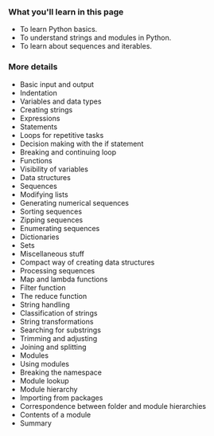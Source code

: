 
### What you'll learn in this page
- To learn Python basics.
- To understand strings and modules in Python.
- To learn about sequences and iterables.

### More details 
- Basic input and output
- Indentation
- Variables and data types
- Creating strings
- Expressions
- Statements
- Loops for repetitive tasks
- Decision making with the if statement
- Breaking and continuing loop
- Functions
- Visibility of variables
- Data structures
- Sequences
- Modifying lists
- Generating numerical sequences
- Sorting sequences
- Zipping sequences
- Enumerating sequences
- Dictionaries
- Sets
- Miscellaneous stuff
- Compact way of creating data structures
- Processing sequences
- Map and lambda functions
- Filter function
- The reduce function
-	String handling
-	Classification of strings
-	String transformations
-	Searching for substrings
-	Trimming and adjusting
-	Joining and splitting
-	Modules
-	Using modules
-	Breaking the namespace
-	Module lookup
-	Module hierarchy
-	Importing from packages
-	Correspondence between folder and module hierarchies
-	Contents of a module
-	Summary
